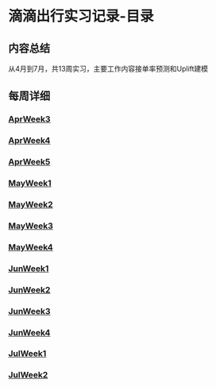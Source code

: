 # 滴滴出行实习记录-目录
## 内容总结
从4月到7月，共13周实习，主要工作内容接单率预测和Uplift建模
## 每周详细
### [AprWeek3](./AprWeek3.md) 
### [AprWeek4](./AprWeek4.md)
### [AprWeek5](./AprWeek5.md)
### [MayWeek1](./MayWeek1.md)
### [MayWeek2](./MayWeek2.md)
### [MayWeek3](./MayWeek3.md)
### [MayWeek4](./MayWeek4.md)
### [JunWeek1](./JunWeek1.md)
### [JunWeek2](./JunWeek2.md)
### [JunWeek3](./JunWeek3.md)
### [JunWeek4](./JunWeek4.md)
### [JulWeek1](./JulWeek1.md)
### [JulWeek2](./JulWeek2.md)
